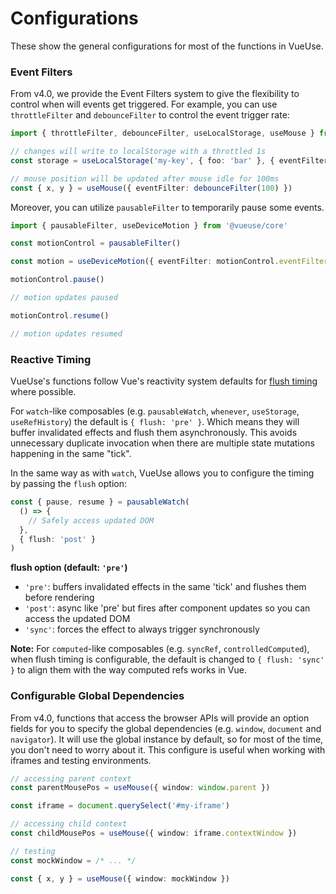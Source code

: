 # Configurations

These show the general configurations for most of the functions in VueUse.

### Event Filters

From v4.0, we provide the Event Filters system to give the flexibility to control when will events get triggered. For example, you can use `throttleFilter` and `debounceFilter` to control the event trigger rate:

```ts
import { throttleFilter, debounceFilter, useLocalStorage, useMouse } from '@vueuse/core'

// changes will write to localStorage with a throttled 1s
const storage = useLocalStorage('my-key', { foo: 'bar' }, { eventFilter: throttleFilter(1000) })

// mouse position will be updated after mouse idle for 100ms
const { x, y } = useMouse({ eventFilter: debounceFilter(100) })
```

Moreover, you can utilize `pausableFilter` to temporarily pause some events.

```ts
import { pausableFilter, useDeviceMotion } from '@vueuse/core'

const motionControl = pausableFilter()

const motion = useDeviceMotion({ eventFilter: motionControl.eventFilter })

motionControl.pause() 

// motion updates paused

motionControl.resume()

// motion updates resumed
```

### Reactive Timing

VueUse's functions follow Vue's reactivity system defaults for [flush timing](https://v3.vuejs.org/guide/reactivity-computed-watchers.html#effect-flush-timing) where possible.

For `watch`-like composables (e.g. `pausableWatch`, `whenever`, `useStorage`, `useRefHistory`) the default is `{ flush: 'pre' }`. Which means they will buffer invalidated effects and flush them asynchronously. This avoids unnecessary duplicate invocation when there are multiple state mutations happening in the same "tick".

In the same way as with `watch`, VueUse allows you to configure the timing by passing the `flush` option:

```ts
const { pause, resume } = pausableWatch(
  () => {
    // Safely access updated DOM
  },
  { flush: 'post' }
)
```

**flush option (default: `'pre'`)**
- `'pre'`: buffers invalidated effects in the same 'tick' and flushes them before rendering
- `'post'`: async like 'pre' but fires after component updates so you can access the updated DOM
- `'sync'`: forces the effect to always trigger synchronously

**Note:** For `computed`-like composables (e.g. `syncRef`, `controlledComputed`), when flush timing is configurable, the default is changed to `{ flush: 'sync' }` to align them with the way computed refs works in Vue.

### Configurable Global Dependencies

From v4.0, functions that access the browser APIs will provide an option fields for you to specify the global dependencies (e.g. `window`, `document` and `navigator`). It will use the global instance by default, so for most of the time, you don't need to worry about it. This configure is useful when working with iframes and testing environments.

```ts
// accessing parent context
const parentMousePos = useMouse({ window: window.parent })

const iframe = document.querySelect('#my-iframe')

// accessing child context
const childMousePos = useMouse({ window: iframe.contextWindow })
```

```ts
// testing
const mockWindow = /* ... */

const { x, y } = useMouse({ window: mockWindow })
```
